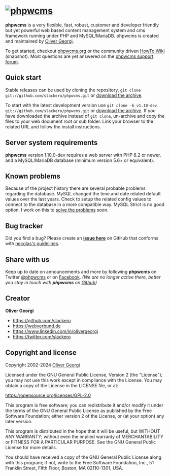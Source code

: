 [![phpwcms](https://www.phpwcms.org/indeximg/phpwcms-logo.svg)](https://www.phpwcms.org)
=========

**phpwcms** is a very flexible, fast, robust, customer and developer friendly
but yet powerful web based content management system and cms framework running
under PHP and MySQL/MariaDB. phpwcms is created and maintained by
[Oliver Georgi](http://twitter.com/slackero).

To get started, checkout [phpwcms.org](https://www.phpwcms.org) or the community driven
[HowTo Wiki](https://wiki.phpwcms.org/) (snapshot). Most questions are yet
answered on the [phpwcms support forum](https://forum.phpwcms.org).


Quick start
-----------

Stable releases can be used by cloning the repository, `git clone git://github.com/slackero/phpwcms.git` or
[download the archive](https://github.com/slackero/phpwcms/releases).

To start with the latest development version use `git clone -b v1.10-dev git://github.com/slackero/phpwcms.git` or
[download the archive](https://github.com/slackero/phpwcms/archive/refs/heads/v1.10-php8.2-dev-mysql-timestamp.zip).
If you have downloaded the archive instead of `git clone`, un-archive and copy the files to your web
document root or sub folder. Link your browser to the related URL and follow the install instructions.


Server system requirements
--------------------------

**phpwcms** version 1.10.0-dev requires a web server with PHP 8.2 or newer.
and a MySQL/MariaDB database (minimum version 5.6+ or equivalent).


Known problems
--------------

Because of the project history there are several probable problems regarding the database. 
MySQL changed the time and date related default values over the last years. Check to setup
the related config values to connect to the database in a more compatible way. MySQL Strict
is no good option. I work on this to [solve the problems](https://github.com/slackero/phpwcms/issues/275)
soon.


Bug tracker
-----------

Did you find a bug? Please create an **[issue here](https://github.com/slackero/phpwcms/issues)** on GitHub
that conforms with [necolas's guidelines](https://github.com/necolas/issue-guidelines).


Share with us
-------------

Keep up to date on announcements and more by following **phpwcms** on Twitter
[@phpwcms](https://twitter.com/phpwcms) or on
[Facebook](https://www.facebook.com/pages/phpwcms/162275020999).
*(We are no longer active there, better you stay in touch with **phpwcms** on
[Github](https://github.com/slackero/phpwcms))*


Creator
-------

**Oliver Georgi**

- <https://github.com/slackero>
- <https://webverbund.de>
- <https://www.linkedin.com/in/olivergeorgi>
- <https://twitter.com/slackero>


Copyright and license
---------------------

Copyright 2002-2024 [Oliver Georgi](mailto:og@phpwcms.org?subject=phpwcms)

Licensed under the GNU General Public License, Version 2 (the "License");
you may not use this work except in compliance with the License.
You may obtain a copy of the License in the LICENSE file, or at:

   <https://opensource.org/licenses/GPL-2.0>

This program is free software; you can redistribute it and/or
modify it under the terms of the GNU General Public License
as published by the Free Software Foundation; either version 2
of the License, or (at your option) any later version.

This program is distributed in the hope that it will be useful,
but WITHOUT ANY WARRANTY; without even the implied warranty of
MERCHANTABILITY or FITNESS FOR A PARTICULAR PURPOSE. See the
GNU General Public License for more details.

You should have received a copy of the GNU General Public License
along with this program; if not, write to the
    Free Software Foundation, Inc.,
    51 Franklin Street, Fifth Floor, Boston,
    MA 02110-1301, USA.
